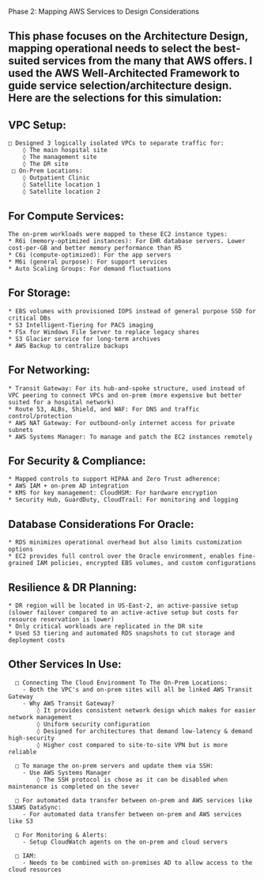 Phase 2: Mapping AWS Services to Design Considerations
 
## This phase focuses on the Architecture Design, mapping operational needs to select the best-suited services from the many that AWS offers. I used the AWS Well-Architected Framework to guide service selection/architecture design. Here are the selections for this simulation:

## VPC Setup:
 	□ Designed 3 logically isolated VPCs to separate traffic for:
		◊ The main hospital site 
		◊ The management site
		◊ The DR site
	 □ On-Prem Locations:
	  	◊ Outpatient Clinic
	  	◊ Satellite location 1
		◊ Satellite location 2

 
## For Compute Services:
	The on-prem workloads were mapped to these EC2 instance types:
	* R6i (memory-optimized instances): For EHR database servers. Lower cost-per-GB and better memory performance than R5
	* C6i (compute-optimized): For the app servers
	* M6i (general purpose): For support services
	* Auto Scaling Groups: For demand fluctuations
 
## For Storage:
	* EBS volumes with provisioned IOPS instead of general purpose SSD for critical DBs
	* S3 Intelligent-Tiering for PACS imaging
	* FSx for Windows File Server to replace legacy shares
	* S3 Glacier service for long-term archives
	* AWS Backup to centralize backups
 
## For Networking:
	* Transit Gateway: For its hub-and-spoke structure, used instead of VPC peering to connect VPCs and on-prem (more expensive but better suited for a hospital network)
	* Route 53, ALBs, Shield, and WAF: For DNS and traffic control/protection
	* AWS NAT Gateway: For outbound-only internet access for private subnets
	* AWS Systems Manager: To manage and patch the EC2 instances remotely

 
## For Security & Compliance:
	* Mapped controls to support HIPAA and Zero Trust adherence:
	* AWS IAM + on-prem AD integration
	* KMS for key management: CloudHSM: For hardware encryption
	* Security Hub, GuardDuty, CloudTrail: For monitoring and logging
 
## Database Considerations For Oracle:
	* RDS minimizes operational overhead but also limits customization options
	* EC2 provides full control over the Oracle environment, enables fine-grained IAM policies, encrypted EBS volumes, and custom configurations
 
## Resilience & DR Planning:
	* DR region will be located in US-East-2, an active-passive setup (slower failover compared to an active-active setup but costs for resource reservation is lower)
	* Only critical workloads are replicated in the DR site
	* Used S3 tiering and automated RDS snapshots to cut storage and deployment costs


## Other Services In Use:
 	  □ Connecting The Cloud Environment To The On-Prem Locations:
	  	- Both the VPC's and on-prem sites will all be linked AWS Transit Gateway
	  	- Why AWS Transit Gateway?
	   		◊ It provides consistent network design which makes for easier network management
	    	◊ Uniform security configuration
	    	◊ Designed for architectures that demand low-latency & demand high-security
	    	◊ Higher cost compared to site-to-site VPN but is more reliable

	  □ To manage the on-prem servers and update them via SSH:
	  	- Use AWS Systems Manager
         	◊ The SSH protocol is chose as it can be disabled when maintenance is completed on the sever

 	  □ For automated data transfer between on-prem and AWS services like S3AWS DataSync:
	  	- For automated data transfer between on-prem and AWS services like S3
			
	  □ For Monitoring & Alerts:
	  	- Setup CloudWatch agents on the on-prem and cloud servers
					
	  □ IAM:
	  	- Needs to be combined with on-premises AD to allow access to the cloud resources
			
